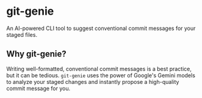 # git-genie

An AI-powered CLI tool to suggest conventional commit messages for your staged files.

## Why git-genie?
Writing well-formatted, conventional commit messages is a best practice, but it can be tedious. `git-genie` uses the power of Google's Gemini models to analyze your staged changes and instantly propose a high-quality commit message for you.
